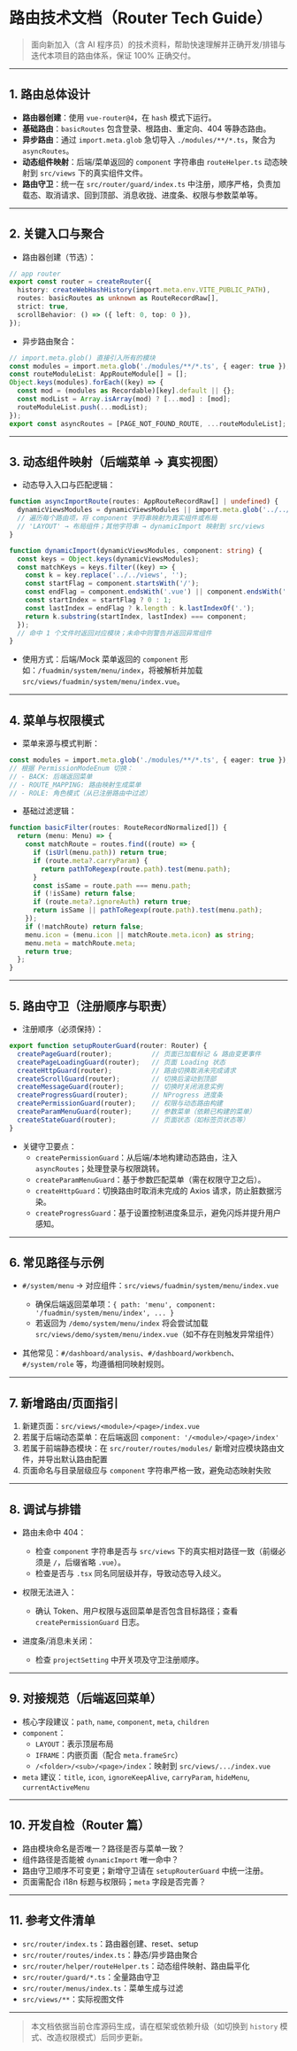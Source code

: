 # 路由技术文档（Router Tech Guide）

> 面向新加入（含 AI 程序员）的技术资料，帮助快速理解并正确开发/排错与迭代本项目的路由体系，保证 100% 正确交付。

---

## 1. 路由总体设计

- **路由器创建**：使用 `vue-router@4`，在 `hash` 模式下运行。
- **基础路由**：`basicRoutes` 包含登录、根路由、重定向、404 等静态路由。
- **异步路由**：通过 `import.meta.glob` 急切导入 `./modules/**/*.ts`，聚合为 `asyncRoutes`。
- **动态组件映射**：后端/菜单返回的 `component` 字符串由 `routeHelper.ts` 动态映射到 `src/views` 下的真实组件文件。
- **路由守卫**：统一在 `src/router/guard/index.ts` 中注册，顺序严格，负责加载态、取消请求、回到顶部、消息收拢、进度条、权限与参数菜单等。

---

## 2. 关键入口与聚合

- 路由器创建（节选）：
```1:26:src/router/index.ts
// app router
export const router = createRouter({
  history: createWebHashHistory(import.meta.env.VITE_PUBLIC_PATH),
  routes: basicRoutes as unknown as RouteRecordRaw[],
  strict: true,
  scrollBehavior: () => ({ left: 0, top: 0 }),
});
```

- 异步路由聚合：
```1:20:src/router/routes/index.ts
// import.meta.glob() 直接引入所有的模块
const modules = import.meta.glob('./modules/**/*.ts', { eager: true });
const routeModuleList: AppRouteModule[] = [];
Object.keys(modules).forEach((key) => {
  const mod = (modules as Recordable)[key].default || {};
  const modList = Array.isArray(mod) ? [...mod] : [mod];
  routeModuleList.push(...modList);
});
export const asyncRoutes = [PAGE_NOT_FOUND_ROUTE, ...routeModuleList];
```

---

## 3. 动态组件映射（后端菜单 → 真实视图）

- 动态导入入口与匹配逻辑：
```1:41:src/router/helper/routeHelper.ts
function asyncImportRoute(routes: AppRouteRecordRaw[] | undefined) {
  dynamicViewsModules = dynamicViewsModules || import.meta.glob('../../views/**/*.{vue,tsx}');
  // 遍历每个路由项，将 component 字符串映射为真实组件或布局
  // 'LAYOUT' → 布局组件；其他字符串 → dynamicImport 映射到 src/views
}

function dynamicImport(dynamicViewsModules, component: string) {
  const keys = Object.keys(dynamicViewsModules);
  const matchKeys = keys.filter((key) => {
    const k = key.replace('../../views', '');
    const startFlag = component.startsWith('/');
    const endFlag = component.endsWith('.vue') || component.endsWith('.tsx');
    const startIndex = startFlag ? 0 : 1;
    const lastIndex = endFlag ? k.length : k.lastIndexOf('.');
    return k.substring(startIndex, lastIndex) === component;
  });
  // 命中 1 个文件时返回对应模块；未命中则警告并返回异常组件
}
```

- 使用方式：后端/Mock 菜单返回的 `component` 形如：`/fuadmin/system/menu/index`，将被解析并加载 `src/views/fuadmin/system/menu/index.vue`。

---

## 4. 菜单与权限模式

- 菜单来源与模式判断：
```1:41:src/router/menus/index.ts
const modules = import.meta.glob('./modules/**/*.ts', { eager: true });
// 根据 PermissionModeEnum 切换：
// - BACK: 后端返回菜单
// - ROUTE_MAPPING: 路由映射生成菜单
// - ROLE: 角色模式（从已注册路由中过滤）
```

- 基础过滤逻辑：
```115:136:src/router/menus/index.ts
function basicFilter(routes: RouteRecordNormalized[]) {
  return (menu: Menu) => {
    const matchRoute = routes.find((route) => {
      if (isUrl(menu.path)) return true;
      if (route.meta?.carryParam) {
        return pathToRegexp(route.path).test(menu.path);
      }
      const isSame = route.path === menu.path;
      if (!isSame) return false;
      if (route.meta?.ignoreAuth) return true;
      return isSame || pathToRegexp(route.path).test(menu.path);
    });
    if (!matchRoute) return false;
    menu.icon = (menu.icon || matchRoute.meta.icon) as string;
    menu.meta = matchRoute.meta;
    return true;
  };
}
```

---

## 5. 路由守卫（注册顺序与职责）

- 注册顺序（必须保持）：
```16:27:src/router/guard/index.ts
export function setupRouterGuard(router: Router) {
  createPageGuard(router);          // 页面已加载标记 & 路由变更事件
  createPageLoadingGuard(router);   // 页面 Loading 状态
  createHttpGuard(router);          // 路由切换取消未完成请求
  createScrollGuard(router);        // 切换后滚动到顶部
  createMessageGuard(router);       // 切换时关闭消息实例
  createProgressGuard(router);      // NProgress 进度条
  createPermissionGuard(router);    // 权限与动态路由构建
  createParamMenuGuard(router);     // 参数菜单（依赖已构建的菜单）
  createStateGuard(router);         // 页面状态（如标签页状态等）
}
```

- 关键守卫要点：
  - `createPermissionGuard`：从后端/本地构建动态路由，注入 `asyncRoutes`；处理登录与权限跳转。
  - `createParamMenuGuard`：基于参数匹配菜单（需在权限守卫之后）。
  - `createHttpGuard`：切换路由时取消未完成的 Axios 请求，防止脏数据污染。
  - `createProgressGuard`：基于设置控制进度条显示，避免闪烁并提升用户感知。

---

## 6. 常见路径与示例

- `#/system/menu` → 对应组件：`src/views/fuadmin/system/menu/index.vue`
  - 确保后端返回菜单项：`{ path: 'menu', component: '/fuadmin/system/menu/index', ... }`
  - 若返回为 `/demo/system/menu/index` 将会尝试加载 `src/views/demo/system/menu/index.vue`（如不存在则触发异常组件）

- 其他常见：`#/dashboard/analysis`、`#/dashboard/workbench`、`#/system/role` 等，均遵循相同映射规则。

---

## 7. 新增路由/页面指引

1. 新建页面：`src/views/<module>/<page>/index.vue`
2. 若属于后端动态菜单：在后端返回 `component: '/<module>/<page>/index'`
3. 若属于前端静态模块：在 `src/router/routes/modules/` 新增对应模块路由文件，并导出默认路由配置
4. 页面命名与目录层级应与 `component` 字符串严格一致，避免动态映射失败

---

## 8. 调试与排错

- 路由未命中 404：
  - 检查 `component` 字符串是否与 `src/views` 下的真实相对路径一致（前缀必须是 `/`，后缀省略 `.vue`）。
  - 检查是否与 `.tsx` 同名同层级并存，导致动态导入歧义。

- 权限无法进入：
  - 确认 Token、用户权限与返回菜单是否包含目标路径；查看 `createPermissionGuard` 日志。

- 进度条/消息未关闭：
  - 检查 `projectSetting` 中开关项及守卫注册顺序。

---

## 9. 对接规范（后端返回菜单）

- 核心字段建议：`path`, `name`, `component`, `meta`, `children`
- `component`：
  - `LAYOUT`：表示顶层布局
  - `IFRAME`：内嵌页面（配合 `meta.frameSrc`）
  - `/<folder>/<sub>/<page>/index`：映射到 `src/views/.../index.vue`
- `meta` 建议：`title`, `icon`, `ignoreKeepAlive`, `carryParam`, `hideMenu`, `currentActiveMenu`

---

## 10. 开发自检（Router 篇）

- 路由模块命名是否唯一？路径是否与菜单一致？
- 组件路径是否能被 `dynamicImport` 唯一命中？
- 路由守卫顺序不可变更；新增守卫请在 `setupRouterGuard` 中统一注册。
- 页面需配合 i18n 标题与权限码；`meta` 字段是否完善？

---

## 11. 参考文件清单

- `src/router/index.ts`：路由器创建、reset、setup
- `src/router/routes/index.ts`：静态/异步路由聚合
- `src/router/helper/routeHelper.ts`：动态组件映射、路由扁平化
- `src/router/guard/*.ts`：全量路由守卫
- `src/router/menus/index.ts`：菜单生成与过滤
- `src/views/**`：实际视图文件

---

> 本文档依据当前仓库源码生成，请在框架或依赖升级（如切换到 `history` 模式、改造权限模式）后同步更新。

